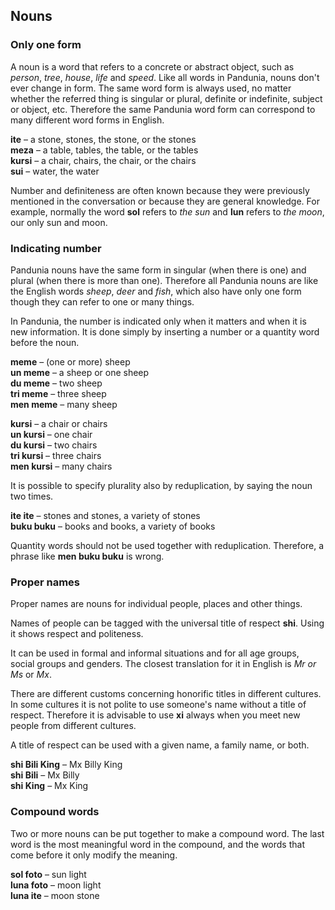 ## Nouns

### Only one form

A noun is a word that refers to a concrete or abstract object,
such as *person*, *tree*, *house*, *life* and *speed*.
Like all words in Pandunia, nouns don't ever change in form.
The same word form is always used, no matter whether the referred thing is singular or plural, definite or indefinite, subject or object, etc.
Therefore the same Pandunia word form can correspond to many different word forms in English.

**ite**
– a stone, stones, the stone, or the stones  
**meza**
– a table, tables, the table, or the tables  
**kursi**
– a chair, chairs, the chair, or the chairs  
**sui**
– water, the water

Number and definiteness are often known because they were previously mentioned in the conversation or because they are general knowledge.
For example, normally the word **sol** refers to _the sun_ and **lun** refers to _the moon_, our only sun and moon.


### Indicating number

Pandunia nouns have the same form
in singular (when there is one)
and plural (when there is more than one).
Therefore all Pandunia nouns are like the English words
_sheep_, _deer_ and _fish_,
which also have only one form though they can refer to one or many things.

In Pandunia, the number is indicated only when it matters and when it is new information.
It is done simply by inserting a number or a quantity word before the noun.

**meme**
– (one or more) sheep  
**un meme**
– a sheep or one sheep  
**du meme**
– two sheep  
**tri meme**
– three sheep  
**men meme**
– many sheep

**kursi**
– a chair or chairs  
**un kursi**
– one chair  
**du kursi**
– two chairs  
**tri kursi**
– three chairs  
**men kursi**
– many chairs

It is possible to specify plurality also by reduplication, by saying the noun two times.

**ite ite**
– stones and stones, a variety of stones  
**buku buku**
– books and books, a variety of books

Quantity words should not be used together with reduplication.
Therefore, a phrase like
**men buku buku**
is wrong.

### Proper names

Proper names are nouns for individual people, places and other things.

Names of people can be tagged with the universal title of respect
**shi**.
Using it shows respect and politeness.

It can be used in formal and informal situations and for all age groups, social groups and genders.
The closest translation for it in English is _Mr or Ms_ or _Mx_.

There are different customs concerning honorific titles in different cultures.
In some cultures it is not polite to use someone's name without a title of respect.
Therefore it is advisable to use **xi** always when you meet new people from different cultures.

A title of respect can be used with a given name, a family name, or both.

**shi Bili King**
– Mx Billy King  
**shi Bili**
– Mx Billy  
**shi King**
– Mx King


### Compound words

Two or more nouns can be put together to make a compound word.
The last word is the most meaningful word in the compound,
and the words that come before it only modify the meaning.

**sol foto**
– sun light  
**luna foto**
– moon light  
**luna ite**
– moon stone

